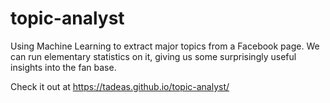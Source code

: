 # topic-analyst
Using Machine Learning to extract major topics from a Facebook page.
We can run elementary statistics on it, giving us some surprisingly useful
insights into the fan base.

Check it out at https://tadeas.github.io/topic-analyst/
